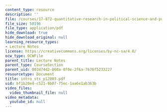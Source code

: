 ```yaml
---
content_type: resource
description: ''
file: /courses/17-872-quantitative-research-in-political-science-and-public-policy-spring-2004/bf1b20edc5219b0775ec1aa6e1ab363b_intro_sts_p12003.pdf
file_size: 58196
file_type: application/pdf
hide_download: true
hide_download_original: null
learning_resource_types:
- Lecture Notes
license: https://creativecommons.org/licenses/by-nc-sa/4.0/
ocw_type: OCWFile
parent_title: Lecture Notes
parent_type: CourseSection
parent_uid: 003474d2-860a-0f0e-2f6a-7676f5233227
resourcetype: Document
title: intro_sts_p12003.pdf
uid: bf1b20ed-c521-9b07-75ec-1aa6e1ab363b
video_files:
  video_thumbnail_file: null
video_metadata:
  youtube_id: null
---
```

